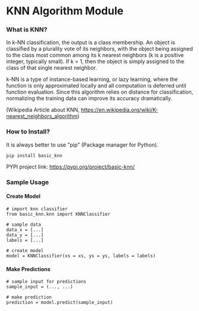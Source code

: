 # KNN Algorithm Module

### What is KNN?
In k-NN classification, the output is a class membership. An object is classified by a plurality vote of its neighbors, with the object being assigned to the class most common among its k nearest neighbors (k is a positive integer, typically small). If k = 1, then the object is simply assigned to the class of that single nearest neighbor.

k-NN is a type of instance-based learning, or lazy learning, where the function is only approximated locally and all computation is deferred until function evaluation. Since this algorithm relies on distance for classification, normalizing the training data can improve its accuracy dramatically. 

(Wikipedia Article about KNN, https://en.wikipedia.org/wiki/K-nearest_neighbors_algorithm)

### How to Install?
It is always better to use "pip" (Package manager for Python).
```
pip install basic_knn
```
PYPI project link: https://pypi.org/project/basic-knn/

### Sample Usage

#### Create Model
```
# import knn classifier
from basic_knn.knn import KNNClassifier

# sample data
data_x = [...]
data_y = [...]
labels = [...]

# create model
model = KNNClassifier(xs = xs, ys = ys, labels = labels)
```

#### Make Predictions
```
# sample input for predictions
sample_input = (..., ...)

# make prediction
prediction = model.predict(sample_input)
```
